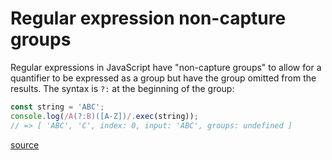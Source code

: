 # Regular expression non-capture groups

Regular expressions in JavaScript have "non-capture groups" to allow for a
quantifier to be expressed as a group but have the group omitted from the
results. The syntax is `?:` at the beginning of the group:

```js
const string = 'ABC';
console.log(/A(?:B)([A-Z])/.exec(string));
// => [ 'ABC', 'C', index: 0, input: 'ABC', groups: undefined ]
```

[source](https://javascript.info/regexp-groups#non-capturing-groups-with)
